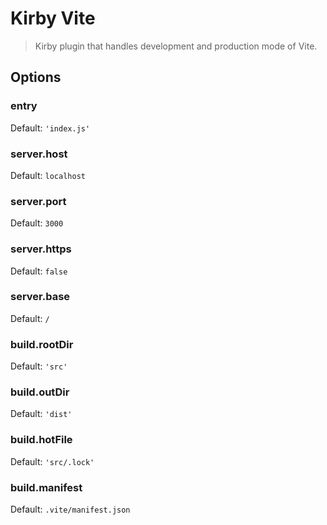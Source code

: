 # Kirby Vite

> Kirby plugin that handles development and production mode of Vite.

## Options

### entry

Default: `'index.js'`

### server.host

Default: `localhost`

### server.port

Default: `3000`

### server.https

Default: `false`

### server.base

Default: `/`

### build.rootDir

Default: `'src'`

### build.outDir

Default: `'dist'`

### build.hotFile

Default: `'src/.lock'`

### build.manifest

Default: `.vite/manifest.json`
